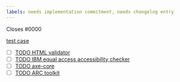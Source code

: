```yaml
---
labels: needs implementation commitment, needs changelog entry
---
```


Closes #0000

<!-- describe your change -->
<!-- be sure to add a test case when appropriate -->
[test case](#...)

<!-- Important:
  For PRs that introduce normative changes, the 'needs implementation commitment' 
  and the 'needs changelog entry' labels are needed.  If this is not a PR that
  introduces normative changes, then these labels can be removed.

  For normative changes, log the necessary bugs/rule change requests to the 
  following checkers. If a checker has already implemented the rule, then
  mark it as complete and remove the todo/link.
-->

- [ ] [TODO HTML validator](https://github.com/validator/validator/issues/)
- [ ] [TODO IBM equal access accessibility checker](https://github.com/IBMa/equal-access/issues/)
- [ ] [TODO axe-core](https://github.com/dequelabs/axe-core/issues/)
- [ ] [TODO ARC toolkit](https://github.com/ThePacielloGroup/WAI-ARIA-Usage/issues/)
